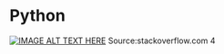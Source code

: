 # Python
[![IMAGE ALT TEXT HERE](https://img.youtube.com/vi/YOUTUBE_VIDEO_ID_HERE/0.jpg)](https://youtu.be/C4puN0d6GOg)
Source:stackoverflow.com
4
